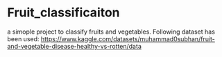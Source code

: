# Fruit_classificaiton

a simople project to classify fruits and vegetables. Following dataset has been used: 
https://www.kaggle.com/datasets/muhammad0subhan/fruit-and-vegetable-disease-healthy-vs-rotten/data

